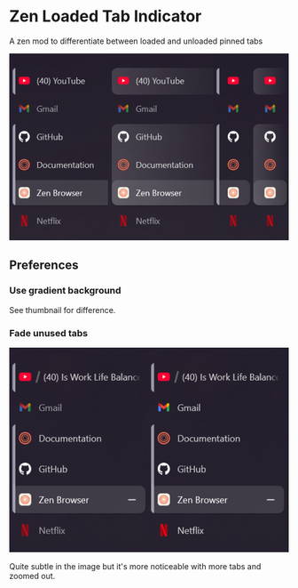 # Zen Loaded Tab Indicator
A zen mod to differentiate between loaded and unloaded pinned tabs 

![](Images/zen-loaded-tab-indicator-image.png)

## Preferences
### Use gradient background
See thumbnail for difference.

### Fade unused tabs
![](Images/fade-diff-params.png)

Quite subtle in the image but it's more noticeable with more tabs and zoomed out.